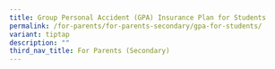 ```yaml
---
title: Group Personal Accident (GPA) Insurance Plan for Students
permalink: /for-parents/for-parents-secondary/gpa-for-students/
variant: tiptap
description: ""
third_nav_title: For Parents (Secondary)
---
```

